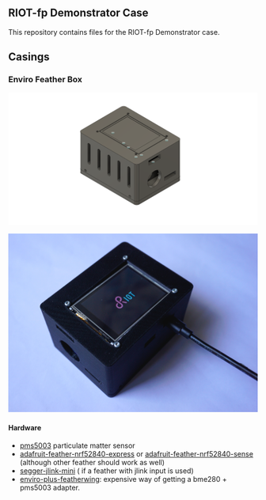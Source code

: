 ## RIOT-fp Demonstrator Case

This repository contains files for the RIOT-fp Demonstrator case.

## Casings

### Enviro Feather Box

![enviro-feather-box](imgs/enviro-feather-box.png)

![enviro-feather-box-foto](imgs/enviro-feather-box_foto.JPG)


#### Hardware

- [pms5003](https://aqicn.org/sensor/pms5003-7003/) particulate matter sensor
- [adafruit-feather-nrf52840-express](https://learn.adafruit.com/introducing-the-adafruit-nrf52840-feather) or [adafruit-feather-nrf52840-sense](https://www.adafruit.com/product/4516) (although other feather should work as well)
- [segger-jlink-mini](https://www.segger.com/products/debug-probes/j-link/models/j-link-edu-mini/) ( if a feather with jlink input is used)
- [enviro-plus-featherwing](https://shop.pimoroni.com/products/enviro-plus-featherwing): expensive way of getting a bme280 + pms5003 adapter.
